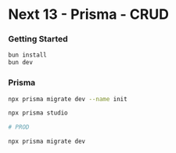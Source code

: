 # Next 13 - Prisma - CRUD


### Getting Started

```bash
bun install
bun dev
```


### Prisma

```bash
npx prisma migrate dev --name init

npx prisma studio

# PROD

npx prisma migrate dev
```
